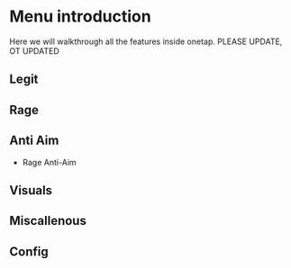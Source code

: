 # Menu introduction

Here we will walkthrough all the features inside onetap. PLEASE UPDATE, OT UPDATED

## Legit

## Rage

## Anti Aim

* Rage Anti-Aim

## Visuals

## Miscallenous

## Config
